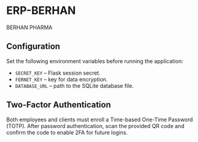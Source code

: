 # ERP-BERHAN
BERHAN PHARMA

## Configuration

Set the following environment variables before running the application:

- `SECRET_KEY` – Flask session secret.
- `FERNET_KEY` – key for data encryption.
- `DATABASE_URL` – path to the SQLite database file.

## Two-Factor Authentication

Both employees and clients must enroll a Time-based One-Time Password (TOTP).
After password authentication, scan the provided QR code and confirm the code to
enable 2FA for future logins.
